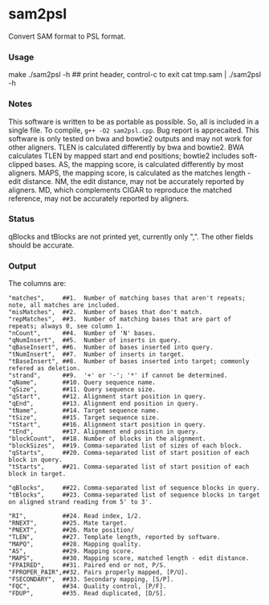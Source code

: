 # sam2psl
Convert SAM format to PSL format.

### Usage
   make
   ./sam2psl -h  ## print header, control-c to exit
   cat tmp.sam | ./sam2psl -h 

### Notes
   This software is written to be as portable as possible. So, all is included in a single file. To compile, ```g++ -O2 sam2psl.cpp```. Bug report is apprecaited.
   This software is only tested on bwa and bowtie2 outputs and may not work for other aligners.
   TLEN is calculated differently by bwa and bowtie2. BWA calculates TLEN by mapped start and end positions; bowtie2 includes soft-clipped bases.
   AS, the mapping score, is calculated differently by most aligners.
   MAPS, the mapping score, is calculated as the matches length - edit distance.
   NM, the edit distance, may not be accurately reported by aligners.
   MD, which complements CIGAR to reproduce the matched reference, may not be accurately reported by aligners.

### Status
   qBlocks and tBlocks are not printed yet, currently only ",".
   The other fields should be accurate.

### Output
The columns are:

    "matches",     ##1.  Number of matching bases that aren't repeats; note, all matches are included. 
    "misMatches",  ##2.  Number of bases that don't match.
    "repMatches",  ##3.  Number of matching bases that are part of repeats; always 0, see column 1.  
    "nCount",      ##4.  Number of 'N' bases.
    "qNumInsert",  ##5.  Number of inserts in query.
    "qBaseInsert", ##6.  Number of bases inserted into query.
    "tNumInsert",  ##7.  Number of inserts in target.
    "tBaseInsert", ##8.  Number of bases inserted into target; commonly refered as deletion.
    "strand",      ##9.  '+' or '-'; '*' if cannot be determined.
    "qName",       ##10. Query sequence name.
    "qSize",       ##11. Query sequence size.
    "qStart",      ##12. Alignment start position in query.
    "qEnd",        ##13. Alignment end position in query.
    "tName",       ##14. Target sequence name.
    "tSize",       ##15. Target sequence size.
    "tStart",      ##16. Alignment start position in query.
    "tEnd",        ##17. Alignment end position in query.
    "blockCount",  ##18. Number of blocks in the alignment.
    "blockSizes",  ##19. Comma-separated list of sizes of each block.
    "qStarts",     ##20. Comma-separated list of start position of each block in query.
    "tStarts",     ##21. Comma-separated list of start position of each block in target.

    "qBlocks",     ##22. Comma-separated list of sequence blocks in query. 
    "tBlocks",     ##23. Comma-separated list of sequence blocks in target on aligned strand reading from 5' to 3'. 

    "RI",          ##24. Read index, 1/2.
    "RNEXT",       ##25. Mate target.
    "PNEXT",       ##26. Mate position/
    "TLEN",        ##27. Template length, reported by software. 
    "MAPQ",        ##28. Mapping quality.
    "AS",          ##29. Mapping score.
    "MAPS",        ##30. Mapping score, matched length - edit distance.
    "FPAIRED",     ##31. Paired end or not, P/S.
    "FPROPER_PAIR",##32. Pairs properly mapped, [P/U].
    "FSECONDARY",  ##33. Secondary mapping, [S/P].    
    "FQC",         ##34. Quality control, [P/F].
    "FDUP",        ##35. Read duplicated, [D/S].
